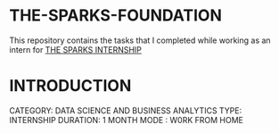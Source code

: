 # THE-SPARKS-FOUNDATION
This repository contains the tasks that I completed while working as an intern for [THE SPARKS INTERNSHIP](https://www.thesparksfoundationsingapore.org/)

# INTRODUCTION
 
 CATEGORY: DATA SCIENCE AND BUSINESS ANALYTICS
 TYPE: INTERNSHIP
 DURATION: 1 MONTH
 MODE : W0RK FROM HOME
 
 
